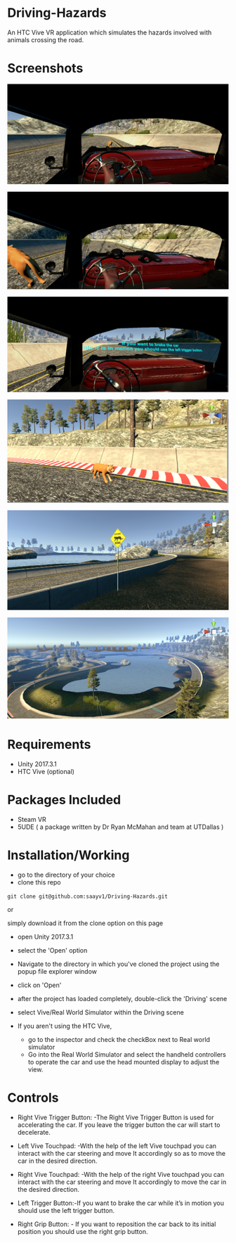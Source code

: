 # Driving-Hazards
An HTC Vive VR application which simulates the hazards involved with animals crossing the road.

# Screenshots
![alt text](https://raw.githubusercontent.com/saayv1/Driving-Hazards/master/drivingHazardsImages/dh1.png)

![alt text](https://raw.githubusercontent.com/saayv1/Driving-Hazards/master/drivingHazardsImages/dh2.png)


![alt text](https://raw.githubusercontent.com/saayv1/Driving-Hazards/master/drivingHazardsImages/dh3.png)


![alt text](https://raw.githubusercontent.com/saayv1/Driving-Hazards/master/drivingHazardsImages/dh4.png)


![alt text](https://raw.githubusercontent.com/saayv1/Driving-Hazards/master/drivingHazardsImages/dh5.png)

![alt text](https://raw.githubusercontent.com/saayv1/Driving-Hazards/master/drivingHazardsImages/dh6.png)



# Requirements

* Unity 2017.3.1
* HTC Vive (optional)

# Packages Included

* Steam VR
* 5UDE ( a package written by Dr Ryan McMahan and team at UTDallas )

# Installation/Working

* go to the directory of your choice
* clone this repo

`git clone git@github.com:saayv1/Driving-Hazards.git`

or 

simply download it from the clone option on this page

* open Unity 2017.3.1
* select the 'Open' option
* Navigate to the directory in which you've cloned the project using the popup file explorer window
* click on 'Open'
* after the project has loaded completely, double-click the 'Driving' scene

* select Vive/Real World Simulator within the Driving scene
* If you aren't using the HTC Vive, 
    * go to the inspector and check the checkBox next to Real world simulator 
    * Go into the Real World Simulator and select the handheld controllers to operate the car and use the head mounted display to adjust the view. 

# Controls

* Right Vive Trigger Button: -The Right Vive Trigger Button is used for accelerating the car. If you leave the trigger button the car will start to decelerate.

* Left Vive Touchpad: -With the help of the left Vive touchpad you can interact with the car steering and move It accordingly so as to move the car in the desired direction.

* Right Vive Touchpad: -With the help of the right Vive touchpad you can interact with the car steering and move It accordingly to move the car in the desired direction.

* Left Trigger Button:-If you want to brake the car while it’s in motion you should use the left trigger button.

* Right Grip Button: - If you want to reposition the car back to its initial position you should use the right grip button.


